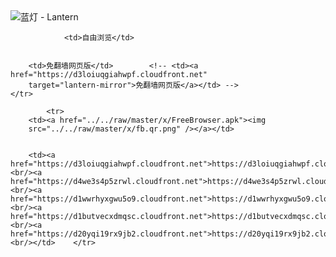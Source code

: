 

<img src="../../raw/master/x/8e0a2b81.c82003be.LanternYellow2.png" alt="蓝灯 - Lantern"/>
<table>
    <tr>
                
                <td>自由浏览</td>
        
        
        <td>免翻墙网页版</td>        <!-- <td><a href="https://d3loiuqgiahwpf.cloudfront.net"
        target="lantern-mirror">免翻墙网页版</a></td> -->
    </tr>
    
            <tr>
        <td><a href="../../raw/master/x/FreeBrowser.apk"><img
        src="../../raw/master/x/fb.qr.png" /></a></td>

        
        <td><a href="https://d3loiuqgiahwpf.cloudfront.net">https://d3loiuqgiahwpf.cloudfront.net</a><br/><a href="https://d4we3s4p5zrwl.cloudfront.net">https://d4we3s4p5zrwl.cloudfront.net</a><br/><a href="https://d1wwrhyxgwu5o9.cloudfront.net">https://d1wwrhyxgwu5o9.cloudfront.net</a><br/><a href="https://d1butvecxdmqsc.cloudfront.net">https://d1butvecxdmqsc.cloudfront.net</a><br/><a href="https://d20yqi19rx9jb2.cloudfront.net">https://d20yqi19rx9jb2.cloudfront.net</a><br/></td>    </tr>
</table>
